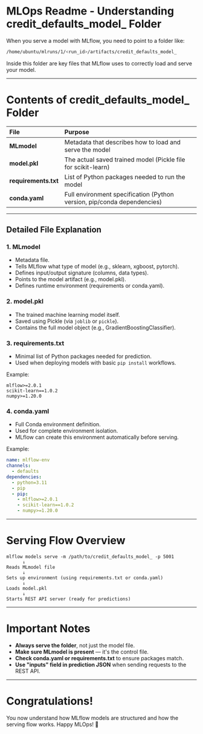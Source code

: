 # MLOps Readme - Understanding credit_defaults_model_ Folder

When you serve a model with MLflow, you need to point to a folder like:

```bash
/home/ubuntu/mlruns/1/<run_id>/artifacts/credit_defaults_model_
```

Inside this folder are key files that MLflow uses to correctly load and serve your model.

---

# Contents of credit_defaults_model_ Folder

| File | Purpose |
|:---|:---|
| **MLmodel** | Metadata that describes how to load and serve the model |
| **model.pkl** | The actual saved trained model (Pickle file for scikit-learn) |
| **requirements.txt** | List of Python packages needed to run the model |
| **conda.yaml** | Full environment specification (Python version, pip/conda dependencies) |

---

## Detailed File Explanation

### 1. MLmodel
- Metadata file.
- Tells MLflow what type of model (e.g., sklearn, xgboost, pytorch).
- Defines input/output signature (columns, data types).
- Points to the model artifact (e.g., model.pkl).
- Defines runtime environment (requirements or conda.yaml).

### 2. model.pkl
- The trained machine learning model itself.
- Saved using Pickle (via `joblib` or `pickle`).
- Contains the full model object (e.g., GradientBoostingClassifier).

### 3. requirements.txt
- Minimal list of Python packages needed for prediction.
- Used when deploying models with basic `pip install` workflows.

Example:
```plaintext
mlflow>=2.0.1
scikit-learn==1.0.2
numpy>=1.20.0
```

### 4. conda.yaml
- Full Conda environment definition.
- Used for complete environment isolation.
- MLflow can create this environment automatically before serving.

Example:
```yaml
name: mlflow-env
channels:
  - defaults
dependencies:
  - python=3.11
  - pip
  - pip:
    - mlflow>=2.0.1
    - scikit-learn==1.0.2
    - numpy>=1.20.0
```

---

# Serving Flow Overview

```
mlflow models serve -m /path/to/credit_defaults_model_ -p 5001
      ↓
Reads MLmodel file
      ↓
Sets up environment (using requirements.txt or conda.yaml)
      ↓
Loads model.pkl
      ↓
Starts REST API server (ready for predictions)
```

---

# Important Notes

- **Always serve the folder**, not just the model file.
- **Make sure MLmodel is present** — it's the control file.
- **Check conda.yaml or requirements.txt** to ensure packages match.
- **Use "inputs" field in prediction JSON** when sending requests to the REST API.

---

# Congratulations!
You now understand how MLflow models are structured and how the serving flow works. Happy MLOps! 🚀
